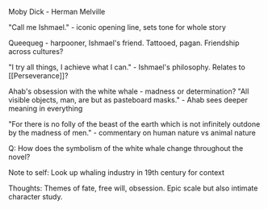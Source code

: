 Moby Dick - Herman Melville

"Call me Ishmael." - iconic opening line, sets tone for whole story

Queequeg - harpooner, Ishmael's friend. Tattooed, pagan. Friendship across cultures?

"I try all things, I achieve what I can." - Ishmael's philosophy. Relates to [[Perseverance]]?

Ahab's obsession with the white whale - madness or determination? "All visible objects, man, are but as pasteboard masks." - Ahab sees deeper meaning in everything

"For there is no folly of the beast of the earth which is not infinitely outdone by the madness of men." - commentary on human nature vs animal nature

Q: How does the symbolism of the white whale change throughout the novel?

Note to self: Look up whaling industry in 19th century for context

Thoughts: Themes of fate, free will, obsession. Epic scale but also intimate character study. 
